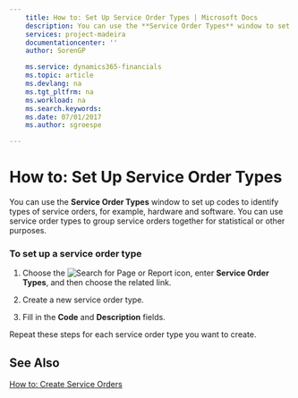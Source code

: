 ```yaml
---
    title: How to: Set Up Service Order Types | Microsoft Docs
    description: You can use the **Service Order Types** window to set up codes to identify types of service orders, for example, hardware and software. You can use service order types to group service orders together for statistical or other purposes.
    services: project-madeira
    documentationcenter: ''
    author: SorenGP

    ms.service: dynamics365-financials
    ms.topic: article
    ms.devlang: na
    ms.tgt_pltfrm: na
    ms.workload: na
    ms.search.keywords:
    ms.date: 07/01/2017
    ms.author: sgroespe

---
```

# How to: Set Up Service Order Types
You can use the **Service Order Types** window to set up codes to identify types of service orders, for example, hardware and software. You can use service order types to group service orders together for statistical or other purposes.  
  
### To set up a service order type  
  
1.  Choose the ![Search for Page or Report](media/ui-search/search_small.png "Search for Page or Report icon") icon, enter **Service Order Types**, and then choose the related link.  
  
2.  Create a new service order type.  
  
3.  Fill in the **Code** and **Description** fields.  
  
 Repeat these steps for each service order type you want to create.  
  
## See Also  
 [How to: Create Service Orders](../how-to-create-service-orders.md)